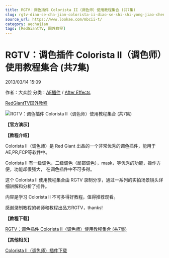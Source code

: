 ```yaml
---
title: RGTV：调色插件 Colorista II（调色师）使用教程集合 (共7集)
slug: rgtv-diao-se-cha-jian-colorista-ii-diao-se-shi-shi-yong-jiao-cheng-ji-he-gong-7ji
source_url: https://www.lookae.com/mbcii-t/
category: aechajian
tags: [RedGiantTV, 国外教程]
---
```

# RGTV：调色插件 Colorista II（调色师）使用教程集合 (共7集)

2013/03/14 15:09

作者：大众脸
分类：[AE插件](https://www.lookae.com/after-effects/aechajian/) / [After Effects](https://www.lookae.com/after-effects/)

[RedGiantTV](https://www.lookae.com/tag/redgianttv/)[国外教程](https://www.lookae.com/tag/%e5%9b%bd%e5%a4%96%e6%95%99%e7%a8%8b/)

![RGTV：调色插件 Colorista II（调色师）使用教程集合 (共7集)](https://www.lookae.com/wp-content/uploads/2013/03/MBCII-t.jpg "RGTV：调色插件 Colorista II（调色师）使用教程集合 (共7集)-LookAE.com")

**【官方演示】**

**【教程介绍】**

Colorista II（调色师）是 Red Giant 出品的一个非常优秀的调色插件，能用于AE,PR,FCP等软件中。

Colorista II 有一级调色，二级调色（局部调色），mask，等优秀的功能，操作方便，功能却很强大， 在调色插件中不可多得。

这个 Colorista II 使用教程集合由 RGTV 录制分享，通过一系列的实拍场景镜头详细讲解和分析了插件。

内容是学习 Colorista II 不可多得好教程，值得推荐观看。

感谢录制教程的老师和教程出品方RGTV，thanks!

**【教程下载】**

[RGTV：调色插件 Colorista II（调色师）使用教程集合 (共7集)](http://www.ctdisk.com/file/17966192)

**【其他相关】**

[Colorista II（调色师）插件下载](https://www.lookae.com/red-giant-magic-bullet-suite11-3-chs/)
